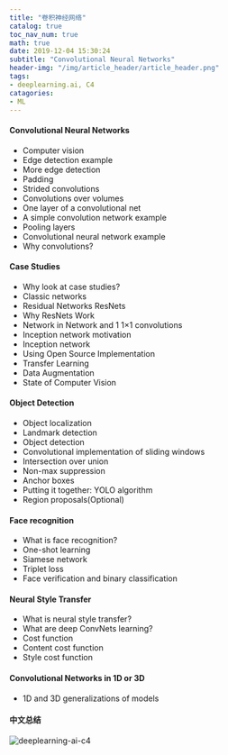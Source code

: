 ```yaml
---
title: "卷积神经网络"
catalog: true
toc_nav_num: true
math: true
date: 2019-12-04 15:30:24
subtitle: "Convolutional Neural Networks"
header-img: "/img/article_header/article_header.png"
tags:
- deeplearning.ai, C4
catagories:
- ML
---
```


#### Convolutional Neural Networks
- Computer vision
- Edge detection example
- More edge detection
- Padding
- Strided convolutions
- Convolutions over volumes
- One layer of a convolutional net
- A simple convolution network example
- Pooling layers
- Convolutional neural network example
- Why convolutions?

#### Case Studies
- Why look at case studies?
- Classic networks
- Residual Networks ResNets
- Why ResNets Work
- Network in Network and 1 1×1 convolutions
- Inception network motivation
- Inception network
- Using Open Source Implementation
- Transfer Learning
- Data Augmentation
- State of Computer Vision

#### Object Detection
- Object localization
- Landmark detection
- Object detection
- Convolutional implementation of sliding windows
- Intersection over union
- Non-max suppression
- Anchor boxes
- Putting it together: YOLO algorithm
- Region proposals(Optional)

#### Face recognition
- What is face recognition?
- One-shot learning
- Siamese network
- Triplet loss
- Face verification and binary classification

#### Neural Style Transfer
- What is neural style transfer?
- What are deep ConvNets learning?
- Cost function
- Content cost function
- Style cost function

#### Convolutional Networks in 1D or 3D
- 1D and 3D generalizations of models


#### 中文总结
![deeplearning-ai-c4](/img/article/2020-01-17-deeplearning-ai-c4.png)